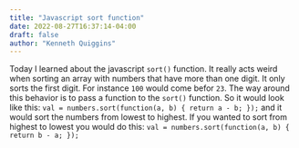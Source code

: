 ```yaml
---
title: "Javascript sort function"
date: 2022-08-27T16:37:14-04:00
draft: false
author: "Kenneth Quiggins"
---
```


Today I learned about the javascript `sort()` function. It really acts weird when sorting an array with numbers that have more than one digit. It only sorts the first digit. For instance `100` would come befor `23`. The way around this behavior is to pass a function to the `sort()` function.
So it would look like this: `val = numbers.sort(function(a, b) { return a - b; });` and it would sort the numbers from lowest to highest. If you wanted to sort from highest to lowest you would do this: `val = numbers.sort(function(a, b) { return b - a; });`

